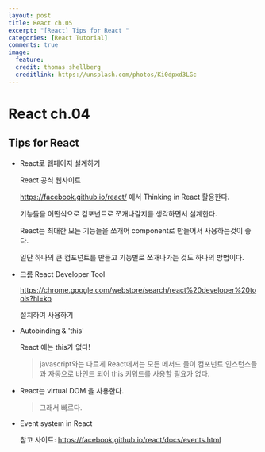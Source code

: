 ```yaml
---
layout: post
title: React ch.05
excerpt: "[React] Tips for React "
categories: [React Tutorial]
comments: true
image:
  feature:
  credit: thomas shellberg
  creditlink: https://unsplash.com/photos/Ki0dpxd3LGc
---
```


# React ch.04

## Tips for React

* React로 웹페이지 설계하기

  React 공식 웹사이트

  https://facebook.github.io/react/ 에서 Thinking in React 활용한다.

  기능들을 어떤식으로 컴포넌트로 쪼개나갈지를 생각하면서 설계한다.

  React는 최대한 모든 기능들을 쪼개어 component로 만들어서 사용하는것이 좋다.

  일단 하나의 큰 컴포넌트를 만들고 기능별로 쪼개나가는 것도 하나의 방법이다.


* 크롬 React Developer Tool

  https://chrome.google.com/webstore/search/react%20developer%20tools?hl=ko

  설치하여 사용하기


* Autobinding & 'this'

  React 에는 this가 없다!
  > javascript와는 다르게 React에서는 모든 메서드 들이 컴포넌트 인스턴스들과 자동으로 바인드 되어 this 키워드를 사용할 필요가 없다.

* React는 virtual DOM 을 사용한다.
  > 그래서 빠르다.


* Event system in React

  참고 사이트: https://facebook.github.io/react/docs/events.html
